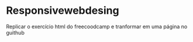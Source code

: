 # Responsivewebdesing
Replicar o exercício html do freecoodcamp e tranformar em uma página no guithub
